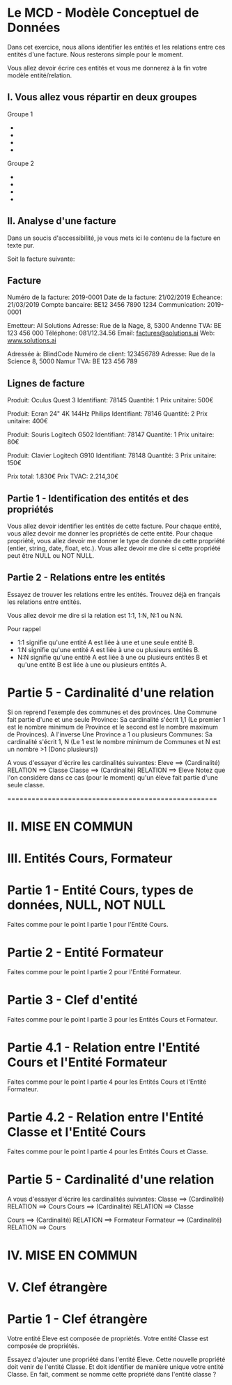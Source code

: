 # Le MCD - Modèle Conceptuel de Données

Dans cet exercice, nous allons identifier les entités et les relations entre ces entités d'une facture. Nous resterons simple pour le moment.

Vous allez devoir écrire ces entités et vous me donnerez à la fin votre modèle entité/relation.

## I. Vous allez vous répartir en deux groupes

Groupe 1

-
-
-
-

Groupe 2

-
-
-
-

## II. Analyse d'une facture

Dans un soucis d'accessibilité, je vous mets ici le contenu de la facture en texte pur.

Soit la facture suivante:

Facture
-------
Numéro de la facture: 2019-0001
Date de la facture: 21/02/2019
Echeance: 21/03/2019
Compte bancaire: BE12 3456 7890 1234
Communication: 2019-0001


Emetteur: AI Solutions
Adresse: Rue de la Nage, 8, 5300 Andenne
TVA: BE 123 456 000
Téléphone: 081/12.34.56
Email: factures@solutions.ai
Web: www.solutions.ai

Adressée à: BlindCode
Numéro de client: 123456789
Adresse: Rue de la Science 8, 5000 Namur
TVA: BE 123 456 789

Lignes de facture
---------------
Produit: Oculus Quest 3
Identifiant: 78145
Quantité: 1
Prix unitaire: 500€

Produit: Ecran 24" 4K 144Hz Philips
Identifiant: 78146
Quantité: 2
Prix unitaire: 400€

Produit: Souris Logitech G502
Identifiant: 78147
Quantité: 1
Prix unitaire: 80€

Produit: Clavier Logitech G910
Identifiant: 78148
Quantité: 3
Prix unitaire: 150€

Prix total: 1.830€
Prix TVAC: 2.214,30€

## Partie 1 - Identification des entités et des propriétés

Vous allez devoir identifier les entités de cette facture. Pour chaque entité, vous allez devoir me donner les propriétés de cette entité. Pour chaque propriété, vous allez devoir me donner le type de donnée de cette propriété (entier, string, date, float, etc.). Vous allez devoir me dire si cette propriété peut être NULL ou NOT NULL.

## Partie 2 - Relations entre les entités

Essayez de trouver les relations entre les entités. Trouvez déjà en français les relations entre entités.

Vous allez devoir me dire si la relation est 1:1, 1:N, N:1 ou N:N.

Pour rappel
- 1:1 signifie qu'une entité A est liée à une et une seule entité B. 
- 1:N signifie qu'une entité A est liée à une ou plusieurs entités B. 
- N:N signifie qu'une entité A est liée à une ou plusieurs entités B et qu'une entité B est liée à une ou plusieurs entités A.


Partie 5 - Cardinalité d'une relation
========
Si on reprend l'exemple des communes et des provinces.
Une Commune fait partie d'une et une seule Province: Sa cardinalité s'écrit 1,1 (Le premier 1 est le nombre minimum de Province et le second est le nombre maximum de Provinces).
A l'inverse Une Province a 1 ou plusieurs Communes: Sa cardinalité s'écrit 1, N (Le 1 est le nombre minimum de Communes et N est un nombre >1 (Donc plusieurs))

A vous d'essayer d'écrire les cardinalités suivantes:
Eleve  ==> (Cardinalité) RELATION ==> Classe
Classe ==> (Cardinalité) RELATION ==> Eleve
Notez que l'on considère dans ce cas (pour le moment) qu'un élève fait partie d'une seule classe.

====================================================

II. MISE EN COMMUN
==================

III. Entités Cours, Formateur
=============================
Partie 1 - Entité Cours, types de données, NULL, NOT NULL 
========
Faites comme pour le point I partie 1 pour l'Entité Cours.

Partie 2 - Entité Formateur
========
Faites comme pour le point I partie 2 pour l'Entité Formateur.

Partie 3 - Clef d'entité
========
Faites comme pour le point I partie 3 pour les Entités Cours et Formateur.

Partie 4.1 - Relation entre l'Entité Cours et l'Entité Formateur
==========
Faites comme pour le point I partie 4 pour les Entités Cours et l'Entité Formateur.

Partie 4.2 - Relation entre l'Entité Classe et l'Entité Cours
==========
Faites comme pour le point I partie 4 pour les Entités Cours et Classe.

Partie 5 - Cardinalité d'une relation
========
A vous d'essayer d'écrire les cardinalités suivantes:
Classe  ==> (Cardinalité) RELATION ==> Cours
Cours  ==> (Cardinalité) RELATION ==> Classe

Cours  ==> (Cardinalité) RELATION ==> Formateur
Formateur ==> (Cardinalité) RELATION ==> Cours

IV. MISE EN COMMUN
==================

V. Clef étrangère
=================

Partie 1 - Clef étrangère 
========
Votre entité Eleve  est composée de propriétés.
Votre entité Classe est composée de propriétés.

Essayez d'ajouter une propriété dans l'entité Eleve.
Cette nouvelle propriété doit venir de l'entité Classe. Et doit identifier de manière unique votre entité Classe.
En fait, comment se nomme cette propriété dans l'entité classe ?
